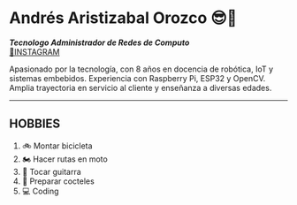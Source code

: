 # Andrés Aristizabal Orozco 😎🧔 
***Tecnologo Administrador de Redes de Computo***   
[🔎INSTAGRAM](https://www.instagram.com/elyisusbiker/)

Apasionado por la tecnología, con 8 años en docencia de robótica, IoT y sistemas embebidos. Experiencia con Raspberry Pi, ESP32 y OpenCV. Amplia trayectoria en servicio al cliente y enseñanza a diversas edades.

***  

## HOBBIES  
1. 🚲 Montar bicicleta 
2. 🏍 Hacer rutas en moto
3. 🎸 Tocar guitarra
4. 🍹 Preparar cocteles
5. 💻 Coding  
